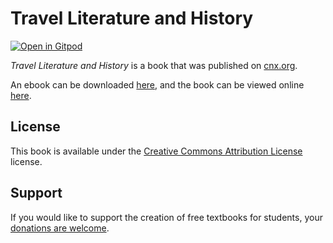 # Travel Literature and History

[![Open in Gitpod](https://gitpod.io/button/open-in-gitpod.svg)](https://gitpod.io/from-referrer/)

_Travel Literature and History_ is a book that was published on [cnx.org](https://cnx.org/).

An ebook can be downloaded [here](https://github.com/cnx-user-books/cnxbook-travel-literature-and-history/releases/latest), and the book can be viewed online [here](https://github.com/cnx-user-books/cnxbook-travel-literature-and-history/releases/latest).

## License
This book is available under the [Creative Commons Attribution License](./LICENSE) license.

## Support
If you would like to support the creation of free textbooks for students, your [donations are welcome](https://riceconnect.rice.edu/donation/support-openstax-banner).
